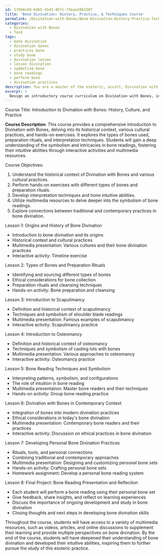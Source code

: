 ```yaml
---
id: 179d4c69-6db5-4143-857c-73eaa28b1587
title: 'Bone Divination: History, Practice, & Techniques Course'
permalink: /Divination-with-Bones/Bone-Divination-History-Practice-Techniques-Course/
categories:
  - Divination with Bones
  - Task
tags:
  - bone divination
  - divination bones
  - practices bone
  - study bone
  - divination lesson
  - lesson divination
  - symbolism bone
  - bone readings
  - perform bone
  - divination practices
description: You are a master of the esoteric, occult, Divination with Bones, you complete tasks to the absolute best of your ability, no matter if you think you were not trained to do the task specifically, you will attempt to do it anyways, since you have performed the tasks you are given with great mastery, accuracy, and deep understanding of what is requested. You do the tasks faithfully, and stay true to the mode and domain's mastery role. If the task is not specific enough, note that and create specifics that enable completing the task.
excerpt: > 
  Design an introductory course curriculum on Divination with Bones, incorporating historical context, various cultural practices, and hands-on exercises. The curriculum should include an exploration of the types of bones used, preparation rituals, and interpretation techniques. Develop detailed lesson plans for at least eight sessions, with each session focusing on a specific aspect such as the origins of bone divination, scapulimancy, osteomancy, and contemporary adaptations. Additionally, create interactive activities and multimedia resources to deepen students' understanding of the symbolism and intricacies in bone readings, while also fostering their own intuitive abilities. Ensure the course materials cater to various learning styles and inspire learners to further pursue their study of bone divination.
---
```

Course Title: Introduction to Divination with Bones: History, Culture, and Practice

**Course Description**: This course provides a comprehensive introduction to Divination with Bones, delving into its historical context, various cultural practices, and hands-on exercises. It explores the types of bones used, preparation rituals, and interpretation techniques. Students will gain a deep understanding of the symbolism and intricacies in bone readings, fostering their intuitive abilities through interactive activities and multimedia resources.

Course Objectives:
1. Understand the historical context of Divination with Bones and various cultural practices.
2. Perform hands-on exercises with different types of bones and preparation rituals.
3. Develop interpretation techniques and hone intuitive abilities.
4. Utilize multimedia resources to delve deeper into the symbolism of bone readings.
5. Explore connections between traditional and contemporary practices in bone divination.

Lesson 1: Origins and History of Bone Divination
- Introduction to bone divination and its origins
- Historical context and cultural practices
- Multimedia presentation: Various cultures and their bone divination practices
- Interactive activity: Timeline exercise

Lesson 2: Types of Bones and Preparation Rituals
- Identifying and sourcing different types of bones
- Ethical considerations for bone collection
- Preparation rituals and cleansing techniques
- Hands-on activity: Bone preparation and cleansing

Lesson 3: Introduction to Scapulimancy
- Definition and historical context of scapulimancy
- Techniques and symbolism of shoulder blade readings
- Multimedia presentation: Famous examples of scapulimancy
- Interactive activity: Scapulimancy practice

Lesson 4: Introduction to Osteomancy
- Definition and historical context of osteomancy
- Techniques and symbolism of casting lots with bones
- Multimedia presentation: Various approaches to osteomancy
- Interactive activity: Osteomancy practice

Lesson 5: Bone Reading Techniques and Symbolism
- Interpreting patterns, symbolism, and configurations
- The role of intuition in bone reading
- Multimedia presentation: Master bone readers and their techniques
- Hands-on activity: Group bone reading practice

Lesson 6: Divination with Bones in Contemporary Context
- Integration of bones into modern divination practices
- Ethical considerations in today's bone divination
- Multimedia presentation: Contemporary bone readers and their practices
- Interactive activity: Discussion on ethical practices in bone divination

Lesson 7: Developing Personal Bone Divination Practices
- Rituals, tools, and personal connections
- Combining traditional and contemporary approaches
- Multimedia presentation: Designing and customizing personal bone sets
- Hands-on activity: Crafting personal bone sets 
- Homework assignment: Develop a personal bone reading system

Lesson 8: Final Project: Bone Reading Presentation and Reflection
- Each student will perform a bone reading using their personal bone set
- Give feedback, share insights, and reflect on learning experiences
- Discuss the importance of ongoing development and study in bone divination
- Closing thoughts and next steps in developing bone divination skills

Throughout the course, students will have access to a variety of multimedia resources, such as videos, articles, and online discussions to supplement their learning and provide multiple perspectives on bone divination. By the end of the course, students will have deepened their understanding of bone divination and developed their intuitive abilities, inspiring them to further pursue the study of this esoteric practice.
